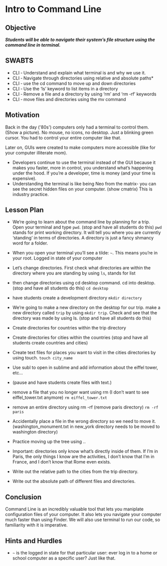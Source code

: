 # Intro to Command Line

## Objective
***Students will be able to navigate their system’s file structure using the command line in
terminal.***

## SWABTS

+ CLI ‐ Understand and explain what terminal is and why we use it.
+ CLI ‐ Navigate through directories using relative and absolute paths*
+ CLI ‐ use the cd command to move up and down directories
+ CLI ‐ Use the ‘ls’ keyword to list items in a directory
+ CLI ‐ Remove a file and a directory by using ‘rm’ and ‘rm ‐rf’ keywords
+ CLI ‐ move files and directories using the mv command

## Motivation
Back in the day ('80s') computers only had a terminal to control them. (Show a picture). No mouse, no icons, no desktop. Just a blinking green cursor. You had to control your entire computer like that.

Later on, GUIs were created to make computers more accessible (like for your computer illiterate mom).
+ Developers continue to use the terminal instead of the GUI because it makes you faster, more in control, you understand what’s happening under the hood. If you’re a developer, time is money (and your time is expensive).
+ Understanding the terminal is like being Neo from the matrix- you can see the secret hidden files on your computer. (show cmatrix)
This is industry practice.

## Lesson Plan 

+ We’re going to learn about the command line by planning for a trip. Open your terminal and type `pwd`. (stop and have all students do this) `pwd` stands for print working directory. It will tell you where you are currently ‘standing’ in terms of directories. A directory is just a fancy shmancy word for a folder.

+ When you open your terminal you’ll see a tilde: `~`. This means you’re in your root. Logged in state of your computer

+ Let’s change directories. First check what directories are within the directory where you are standing by using `ls`, stands for list
+ then change directories using cd desktop command. cd into desktop. (stop and have all students do this) `cd desktop`

+ have students create a development directory `mkdir directory`

+ We’re going to make a new directory on the desktop for our trip. make a new directory called `trip` by using `mkdir trip`. Check and see that the directory was made by using ls. (stop and have all students do this)

+ Create directories for countries within the trip directory

+ Create directories for cities within the countries
(stop and have all students create countries and cities)

+ Create text files for places you want to visit in the cities directories by using touch. `touch city_name`

+ Use subl to open in sublime and add information about the eiffel tower, etc...

+ (pause and have students create files with text.)

+ remove a file that you no longer want using rm (I don’t want to see eiffel_tower.txt anymore) `rm eiffel_tower.txt`

+ remove an entire directory using rm -rf (remove paris directory) `rm -rf paris`

+ Accidentally place a file in the wrong directory so we need to move it. (washington_monument.txt in new_york directory needs to be moved to washington directory)

+ Practice moving up the tree using ..

+ Important: directories only know what’s directly inside of them. If I’m in Paris, the only things I know are the activities, I don’t know that I’m in France, and I don’t know that Rome even exists. 

+ Write out the relative path to the cities from the trip directory.

+ Write out the absolute path of different files and directories.


## Conclusion 
Command Line is an incredibly valuable tool that lets you maniplate configuration files of your computer. It also lets you navigate your computer much faster than using Finder. We will also use terminal to run our code, so familiarity with it is imperative.

## Hints and Hurdles
+ `~` is the logged in state for that particular user: ever log in to a home or school computer as a specific user? Just like that.
